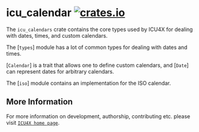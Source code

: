 # icu_calendar [![crates.io](http://meritbadge.herokuapp.com/icu_calendar)](https://crates.io/crates/icu_calendar)

The `icu_calendars` crate contains the core types used by ICU4X for dealing
with dates, times, and custom calendars.

The [`types`] module has a lot of common types for dealing with dates and times.

[`Calendar`] is a trait that allows one to define custom calendars, and [`Date`]
can represent dates for arbitrary calendars.

The [`iso`] module contains an implementation for the ISO calendar.

## More Information

For more information on development, authorship, contributing etc. please visit [`ICU4X home page`](https://github.com/unicode-org/icu4x).
